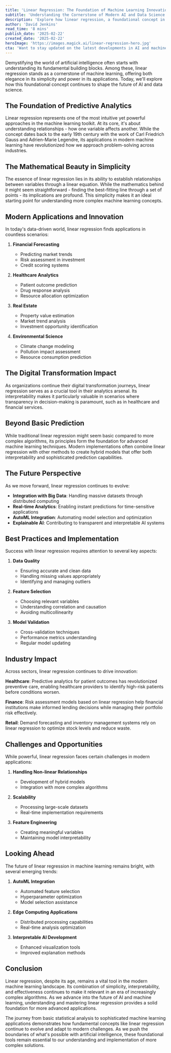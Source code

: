 ```yaml
---
title: 'Linear Regression: The Foundation of Machine Learning Innovation'
subtitle: 'Understanding the Cornerstone of Modern AI and Data Science'
description: 'Explore how linear regression, a foundational concept in machine learning, continues to shape modern AI applications across industries. From its mathematical elegance to practical implementations in finance, healthcare, and environmental science, discover why this fundamental tool remains crucial in today''s complex data landscape.'
author: 'David Jenkins'
read_time: '8 mins'
publish_date: '2025-02-22'
created_date: '2025-02-22'
heroImage: 'https://images.magick.ai/linear-regression-hero.jpg'
cta: 'Want to stay updated on the latest developments in AI and machine learning? Follow us on LinkedIn for more insights into the evolving world of data science and artificial intelligence.'
---
```


Demystifying the world of artificial intelligence often starts with understanding its fundamental building blocks. Among these, linear regression stands as a cornerstone of machine learning, offering both elegance in its simplicity and power in its applications. Today, we'll explore how this foundational concept continues to shape the future of AI and data science.

## The Foundation of Predictive Analytics

Linear regression represents one of the most intuitive yet powerful approaches in the machine learning toolkit. At its core, it's about understanding relationships - how one variable affects another. While the concept dates back to the early 19th century with the work of Carl Friedrich Gauss and Adrien-Marie Legendre, its applications in modern machine learning have revolutionized how we approach problem-solving across industries.

## The Mathematical Beauty in Simplicity

The essence of linear regression lies in its ability to establish relationships between variables through a linear equation. While the mathematics behind it might seem straightforward - finding the best-fitting line through a set of points - its implications are profound. This simplicity makes it an ideal starting point for understanding more complex machine learning concepts.

## Modern Applications and Innovation

In today's data-driven world, linear regression finds applications in countless scenarios:

1. **Financial Forecasting**
   - Predicting market trends
   - Risk assessment in investment
   - Credit scoring systems

2. **Healthcare Analytics**
   - Patient outcome prediction
   - Drug response analysis
   - Resource allocation optimization

3. **Real Estate**
   - Property value estimation
   - Market trend analysis
   - Investment opportunity identification

4. **Environmental Science**
   - Climate change modeling
   - Pollution impact assessment
   - Resource consumption prediction

## The Digital Transformation Impact

As organizations continue their digital transformation journeys, linear regression serves as a crucial tool in their analytics arsenal. Its interpretability makes it particularly valuable in scenarios where transparency in decision-making is paramount, such as in healthcare and financial services.

## Beyond Basic Prediction

While traditional linear regression might seem basic compared to more complex algorithms, its principles form the foundation for advanced machine learning techniques. Modern implementations often combine linear regression with other methods to create hybrid models that offer both interpretability and sophisticated prediction capabilities.

## The Future Perspective

As we move forward, linear regression continues to evolve:

- **Integration with Big Data**: Handling massive datasets through distributed computing
- **Real-time Analytics**: Enabling instant predictions for time-sensitive applications
- **AutoML Integration**: Automating model selection and optimization
- **Explainable AI**: Contributing to transparent and interpretable AI systems

## Best Practices and Implementation

Success with linear regression requires attention to several key aspects:

1. **Data Quality**
   - Ensuring accurate and clean data
   - Handling missing values appropriately
   - Identifying and managing outliers

2. **Feature Selection**
   - Choosing relevant variables
   - Understanding correlation and causation
   - Avoiding multicollinearity

3. **Model Validation**
   - Cross-validation techniques
   - Performance metrics understanding
   - Regular model updating

## Industry Impact

Across sectors, linear regression continues to drive innovation:

**Healthcare**:
Predictive analytics for patient outcomes has revolutionized preventive care, enabling healthcare providers to identify high-risk patients before conditions worsen.

**Finance**:
Risk assessment models based on linear regression help financial institutions make informed lending decisions while managing their portfolio risk effectively.

**Retail**:
Demand forecasting and inventory management systems rely on linear regression to optimize stock levels and reduce waste.

## Challenges and Opportunities

While powerful, linear regression faces certain challenges in modern applications:

1. **Handling Non-linear Relationships**
   - Development of hybrid models
   - Integration with more complex algorithms

2. **Scalability**
   - Processing large-scale datasets
   - Real-time implementation requirements

3. **Feature Engineering**
   - Creating meaningful variables
   - Maintaining model interpretability

## Looking Ahead

The future of linear regression in machine learning remains bright, with several emerging trends:

1. **AutoML Integration**
   - Automated feature selection
   - Hyperparameter optimization
   - Model selection assistance

2. **Edge Computing Applications**
   - Distributed processing capabilities
   - Real-time analysis optimization

3. **Interpretable AI Development**
   - Enhanced visualization tools
   - Improved explanation methods

## Conclusion

Linear regression, despite its age, remains a vital tool in the modern machine learning landscape. Its combination of simplicity, interpretability, and effectiveness continues to make it relevant in an era of increasingly complex algorithms. As we advance into the future of AI and machine learning, understanding and mastering linear regression provides a solid foundation for more advanced applications.

The journey from basic statistical analysis to sophisticated machine learning applications demonstrates how fundamental concepts like linear regression continue to evolve and adapt to modern challenges. As we push the boundaries of what's possible with artificial intelligence, these foundational tools remain essential to our understanding and implementation of more complex solutions.